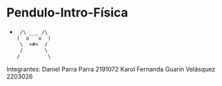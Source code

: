 # Pendulo-Intro-Física 
*      /\ ___ /\ 
      (  o   o  )
       \  >#<  /
       /       \ 
      /         \        
     
Integrantes:
              Daniel Parra Parra 2191072
              Karol Fernanda Guarín Velásquez 2203026
              
            


